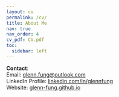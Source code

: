 ```yaml
---
layout: cv
permalink: /cv/
title: About Me
nav: true
nav_order: 4
cv_pdf: CV.pdf
toc:
  sidebar: left
---
```

**Contact**: <br>
Email: <a href="mailto:glenn.fung@outlook.com">glenn.fung@outlook.com</a><br>
LinkedIn Profile: <a href="https://www.linkedin.com/in/glennfung/">linkedin.com/in/glennfung</a><br>
Website: <a href="https://glenn-fung.github.io/">glenn-fung.github.io</a><br>
